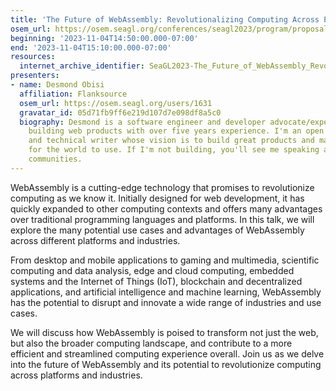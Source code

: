 ```yaml
---
title: 'The Future of WebAssembly: Revolutionalizing Computing Across Platforms and Industries'
osem_url: https://osem.seagl.org/conferences/seagl2023/program/proposals/931
beginning: '2023-11-04T14:50:00.000-07:00'
end: '2023-11-04T15:10:00.000-07:00'
resources:
  internet_archive_identifier: SeaGL2023-The_Future_of_WebAssembly_Revolutionalizing_Computing_Across_Platforms_and_Industries
presenters:
- name: Desmond Obisi
  affiliation: Flanksource
  osem_url: https://osem.seagl.org/users/1631
  gravatar_id: 05d71fb9ff6e219d107d7e098df8a5c0
  biography: Desmond is a software engineer and developer advocate/experience engineer
    building web products with over five years experience. I'm an open source contributor
    and technical writer whose vision is to build great products and makes it easy
    for the world to use. If I'm not building, you'll see me speaking and engaging
    communities.
---
```


WebAssembly is a cutting-edge technology that promises to revolutionize computing as we know it. Initially designed for web development, it has quickly expanded to other computing contexts and offers many advantages over traditional programming languages and platforms. In this talk, we will explore the many potential use cases and advantages of WebAssembly across different platforms and industries.

From desktop and mobile applications to gaming and multimedia, scientific computing and data analysis, edge and cloud computing, embedded systems and the Internet of Things (IoT), blockchain and decentralized applications, and artificial intelligence and machine learning, WebAssembly has the potential to disrupt and innovate a wide range of industries and use cases.

We will discuss how WebAssembly is poised to transform not just the web, but also the broader computing landscape, and contribute to a more efficient and streamlined computing experience overall. Join us as we delve into the future of WebAssembly and its potential to revolutionize computing across platforms and industries.
